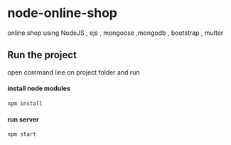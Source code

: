 # node-online-shop
online shop using NodeJS , ejs , mongoose ,mongodb , bootstrap , multer

## Run the project
open command line on project folder and run
#### install node modules
```
npm install
```
#### run server
```
npm start
```

